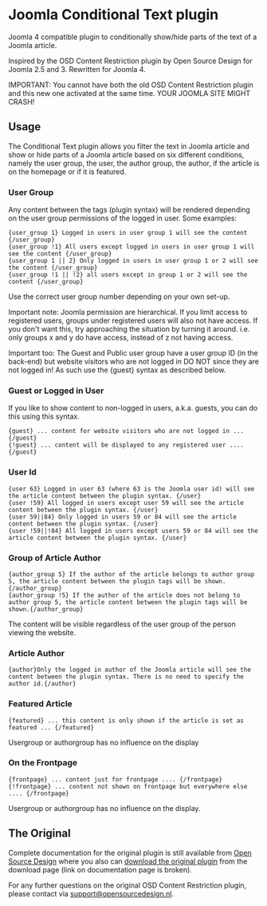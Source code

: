 # Joomla Conditional Text plugin

Joomla 4 compatible plugin to conditionally show/hide parts of the text of a Joomla article.

Inspired by the OSD Content Restriction plugin by Open Source Design for Joomla 2.5 and 3. Rewritten for Joomla 4.

IMPORTANT: You cannot have both the old OSD Content Restriction plugin and this new one activated at the same time.
YOUR JOOMLA SITE MIGHT CRASH!

## Usage

The Conditional Text plugin allows you filter the text in Joomla
article and show or hide parts of a Joomla article based on six
different conditions, namely the user group, the user, the author
group, the author, if the article is on the homepage or if it is
featured.

### User Group

Any content between the tags (plugin syntax) will be rendered
depending on the user group permissions of the logged in user. Some
examples:

```
{user_group 1} Logged in users in user group 1 will see the content {/user_group}
{user_group !1} All users except logged in users in user group 1 will see the content {/user_group}
{user_group 1 || 2} Only logged in users in user group 1 or 2 will see the content {/user_group}
{user_group !1 || !2} all users except in group 1 or 2 will see the content {/user_group}
```

Use the correct user group number depending on your own set-up.

Important note: Joomla permission are hierarchical. If you limit
access to registered users, groups under registered users will also
not have access. If you don't want this, try approaching the situation
by turning it around. i.e. only groups x and y do have access, instead
of z not having access.

Important too: The Guest and Public user group have a user group ID
(in the back-end) but website visitors who are not logged in DO NOT
since they are not logged in! As such use the {guest} syntax as
described below.

### Guest or Logged in User

If you like to show content to non-logged in users, a.k.a. guests, you
can do this using this syntax.

    {guest} ... content for website visitors who are not logged in ... {/guest}
	{!guest} ... content will be displayed to any registered user .... {/guest}

### User Id

```
{user 63} Logged in user 63 (where 63 is the Joomla user id) will see the article content between the plugin syntax. {/user}
{user !59} All logged in users except user 59 will see the article content between the plugin syntax. {/user}
{user 59||84} Only logged in users 59 or 84 will see the article content between the plugin syntax. {/user}
{user !59||!84} All logged in users except users 59 or 84 will see the article content between the plugin syntax. {/user}
```

### Group of Article Author

```
{author_group 5} If the author of the article belongs to author group 5, the article content between the plugin tags will be shown.{/author_group}
{author_group !5} If the author of the article does not belong to author group 5, the article content between the plugin tags will be shown.{/author_group}
```

The content will be visible regardless of the user group of the person viewing the website.

### Article Author

    {author}Only the logged in author of the Joomla article will see the content between the plugin syntax. There is no need to specify the author id.{/author}

### Featured Article

    {featured} ... this content is only shown if the article is set as featured ... {/featured}

Usergroup or authorgroup has no influence on the display

### On the Frontpage

    {frontpage} ... content just for frontpage .... {/frontpage}
    {!frontpage} ... content not shown on frontpage but everywhere else .... {/frontpage}

Usergroup or authorgroup has no influence on the display.

## The Original

Complete documentation for the original plugin is still available from [Open Source
Design](https://documentation.form2content.com/f2c-extensions/joomla-content-restriction-plugin)
where you also can [download the original
plugin](https://www.form2content.com/download/joomla-content-restriction-plugin/joomla-2-5-3)
from the download page (link on documentation page is broken).

For any further questions on the original OSD Content Restriction plugin, please contact via support@opensourcedesign.nl.
